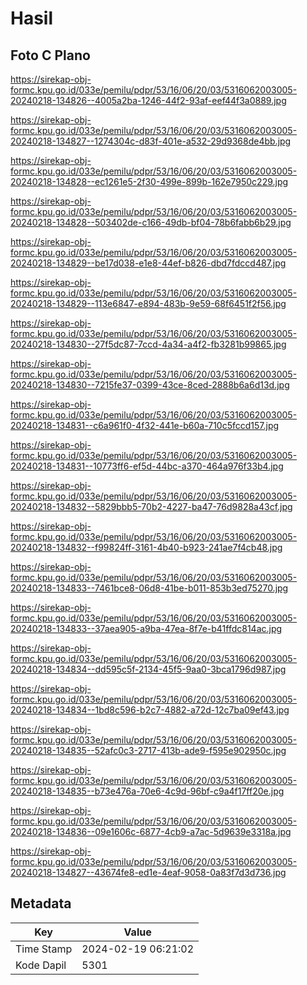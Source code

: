 # Hasil

## Foto C Plano

https://sirekap-obj-formc.kpu.go.id/033e/pemilu/pdpr/53/16/06/20/03/5316062003005-20240218-134826--4005a2ba-1246-44f2-93af-eef44f3a0889.jpg

https://sirekap-obj-formc.kpu.go.id/033e/pemilu/pdpr/53/16/06/20/03/5316062003005-20240218-134827--1274304c-d83f-401e-a532-29d9368de4bb.jpg

https://sirekap-obj-formc.kpu.go.id/033e/pemilu/pdpr/53/16/06/20/03/5316062003005-20240218-134828--ec1261e5-2f30-499e-899b-162e7950c229.jpg

https://sirekap-obj-formc.kpu.go.id/033e/pemilu/pdpr/53/16/06/20/03/5316062003005-20240218-134828--503402de-c166-49db-bf04-78b6fabb6b29.jpg

https://sirekap-obj-formc.kpu.go.id/033e/pemilu/pdpr/53/16/06/20/03/5316062003005-20240218-134829--be17d038-e1e8-44ef-b826-dbd7fdccd487.jpg

https://sirekap-obj-formc.kpu.go.id/033e/pemilu/pdpr/53/16/06/20/03/5316062003005-20240218-134829--113e6847-e894-483b-9e59-68f6451f2f56.jpg

https://sirekap-obj-formc.kpu.go.id/033e/pemilu/pdpr/53/16/06/20/03/5316062003005-20240218-134830--27f5dc87-7ccd-4a34-a4f2-fb3281b99865.jpg

https://sirekap-obj-formc.kpu.go.id/033e/pemilu/pdpr/53/16/06/20/03/5316062003005-20240218-134830--7215fe37-0399-43ce-8ced-2888b6a6d13d.jpg

https://sirekap-obj-formc.kpu.go.id/033e/pemilu/pdpr/53/16/06/20/03/5316062003005-20240218-134831--c6a961f0-4f32-441e-b60a-710c5fccd157.jpg

https://sirekap-obj-formc.kpu.go.id/033e/pemilu/pdpr/53/16/06/20/03/5316062003005-20240218-134831--10773ff6-ef5d-44bc-a370-464a976f33b4.jpg

https://sirekap-obj-formc.kpu.go.id/033e/pemilu/pdpr/53/16/06/20/03/5316062003005-20240218-134832--5829bbb5-70b2-4227-ba47-76d9828a43cf.jpg

https://sirekap-obj-formc.kpu.go.id/033e/pemilu/pdpr/53/16/06/20/03/5316062003005-20240218-134832--f99824ff-3161-4b40-b923-241ae7f4cb48.jpg

https://sirekap-obj-formc.kpu.go.id/033e/pemilu/pdpr/53/16/06/20/03/5316062003005-20240218-134833--7461bce8-06d8-41be-b011-853b3ed75270.jpg

https://sirekap-obj-formc.kpu.go.id/033e/pemilu/pdpr/53/16/06/20/03/5316062003005-20240218-134833--37aea905-a9ba-47ea-8f7e-b41ffdc814ac.jpg

https://sirekap-obj-formc.kpu.go.id/033e/pemilu/pdpr/53/16/06/20/03/5316062003005-20240218-134834--dd595c5f-2134-45f5-9aa0-3bca1796d987.jpg

https://sirekap-obj-formc.kpu.go.id/033e/pemilu/pdpr/53/16/06/20/03/5316062003005-20240218-134834--1bd8c596-b2c7-4882-a72d-12c7ba09ef43.jpg

https://sirekap-obj-formc.kpu.go.id/033e/pemilu/pdpr/53/16/06/20/03/5316062003005-20240218-134835--52afc0c3-2717-413b-ade9-f595e902950c.jpg

https://sirekap-obj-formc.kpu.go.id/033e/pemilu/pdpr/53/16/06/20/03/5316062003005-20240218-134835--b73e476a-70e6-4c9d-96bf-c9a4f17ff20e.jpg

https://sirekap-obj-formc.kpu.go.id/033e/pemilu/pdpr/53/16/06/20/03/5316062003005-20240218-134836--09e1606c-6877-4cb9-a7ac-5d9639e3318a.jpg

https://sirekap-obj-formc.kpu.go.id/033e/pemilu/pdpr/53/16/06/20/03/5316062003005-20240218-134827--43674fe8-ed1e-4eaf-9058-0a83f7d3d736.jpg


## Metadata

| Key        | Value               |
| ---------- | ------------------- |
| Time Stamp | 2024-02-19 06:21:02 |
| Kode Dapil | 5301                |



